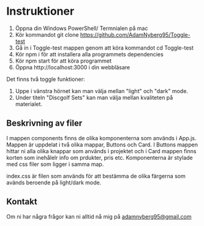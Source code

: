 # Instruktioner

1. Öppna din Windows PowerShell/ Termnialen på mac
2. Kör kommandot git clone https://github.com/AdamNyberg95/Toggle-test
3. Gå in i Toggle-test mappen genom att köra kommandot cd Toggle-test
4. Kör npm i för att installera alla programmets dependencies
5. Kör npm start för att köra programmet
6. Öppna http://localhost:3000 i din webbläsare

Det finns två toggle funktioner:

1. Uppe i vänstra hörnet kan man välja mellan "light" och "dark" mode.
2. Under titeln "Discgolf Sets" kan man välja mellan kvaliteten på materialet.

## Beskrivning av filer

I mappen components finns de olika komponenterna som används i App.js. Mappen är uppdelat i två olika mappar, Buttons och Card. I Buttons mappen hittar ni alla olika knappar som används i projektet och i Card mappen finns korten som inehålelr info om prdukter, pris etc. Komponenterna är stylade med css filer som ligger i samma map.

index.css är filen som används för att bestämma de olika färgerna som avänds beroende på light/dark mode.

## Kontakt

Om ni har några frågor kan ni alltid nå mig på adamnyberg95@gmail.com
